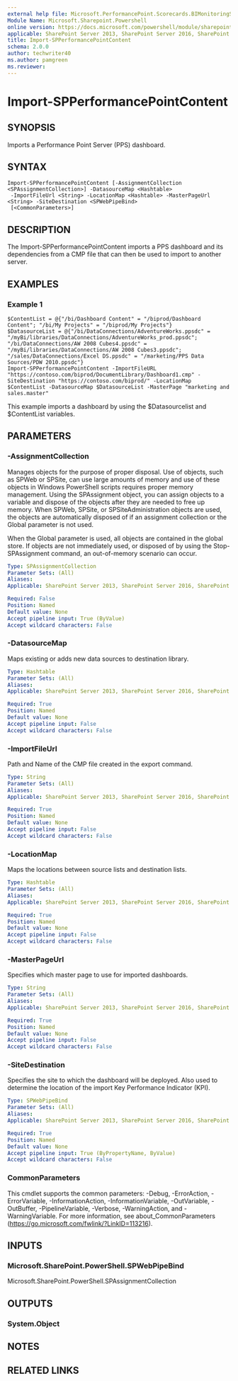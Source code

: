 ```yaml
---
external help file: Microsoft.PerformancePoint.Scorecards.BIMonitoringService.dll-help.xml
Module Name: Microsoft.Sharepoint.Powershell
online version: https://docs.microsoft.com/powershell/module/sharepoint-server/import-spperformancepointcontent
applicable: SharePoint Server 2013, SharePoint Server 2016, SharePoint Server 2019
title: Import-SPPerformancePointContent
schema: 2.0.0
author: techwriter40
ms.author: pamgreen
ms.reviewer: 
---
```


# Import-SPPerformancePointContent

## SYNOPSIS
Imports a Performance Point Server (PPS) dashboard.

## SYNTAX

```
Import-SPPerformancePointContent [-AssignmentCollection <SPAssignmentCollection>] -DatasourceMap <Hashtable>
 -ImportFileUrl <String> -LocationMap <Hashtable> -MasterPageUrl <String> -SiteDestination <SPWebPipeBind>
 [<CommonParameters>]
```

## DESCRIPTION
The Import-SPPerformancePointContent imports a PPS dashboard and its dependencies from a CMP file that can then be used to import to another server.

## EXAMPLES

### Example 1 
```
$ContentList = @{"/bi/Dashboard Content" = "/biprod/Dashboard Content"; "/bi/My Projects" = "/biprod/My Projects"}
$DatasourceList = @{"/bi/DataConnections/AdventureWorks.ppsdc" = "/myBi/libraries/DataConnections/AdventureWorks_prod.ppsdc"; "/bi/DataConnections/AW 2008 Cubes4.ppsdc" =     "/myBi/libraries/DataConnections/AW 2008 Cubes3.ppsdc"; "/sales/DataConnections/Excel DS.ppsdc" = "/marketing/PPS Data Sources/PDW 2010.ppsdc"}
Import-SPPerformancePointContent -ImportFileURL "https://contoso.com/biprod/DocumentLibrary/Dashboard1.cmp" -SiteDestination "https://contoso.com/biprod/" -LocationMap $ContentList -DatasourceMap $DatasourceList -MasterPage "marketing and sales.master"
```

This example imports a dashboard by using the $Datasourcelist and $ContentList variables.

## PARAMETERS

### -AssignmentCollection
Manages objects for the purpose of proper disposal. Use of objects, such as SPWeb or SPSite, can use large amounts of memory and use of these objects in Windows PowerShell scripts requires proper memory management. Using the SPAssignment object, you can assign objects to a variable and dispose of the objects after they are needed to free up memory. When SPWeb, SPSite, or SPSiteAdministration objects are used, the objects are automatically disposed of if an assignment collection or the Global parameter is not used.

When the Global parameter is used, all objects are contained in the global store. If objects are not immediately used, or disposed of by using the Stop-SPAssignment command, an out-of-memory scenario can occur.

```yaml
Type: SPAssignmentCollection
Parameter Sets: (All)
Aliases: 
Applicable: SharePoint Server 2013, SharePoint Server 2016, SharePoint Server 2019

Required: False
Position: Named
Default value: None
Accept pipeline input: True (ByValue)
Accept wildcard characters: False
```

### -DatasourceMap
Maps existing or adds new data sources to destination library.

```yaml
Type: Hashtable
Parameter Sets: (All)
Aliases: 
Applicable: SharePoint Server 2013, SharePoint Server 2016, SharePoint Server 2019

Required: True
Position: Named
Default value: None
Accept pipeline input: False
Accept wildcard characters: False
```

### -ImportFileUrl
Path and Name of the CMP file created in the export command.

```yaml
Type: String
Parameter Sets: (All)
Aliases: 
Applicable: SharePoint Server 2013, SharePoint Server 2016, SharePoint Server 2019

Required: True
Position: Named
Default value: None
Accept pipeline input: False
Accept wildcard characters: False
```

### -LocationMap
Maps the locations between source lists and destination lists.

```yaml
Type: Hashtable
Parameter Sets: (All)
Aliases: 
Applicable: SharePoint Server 2013, SharePoint Server 2016, SharePoint Server 2019

Required: True
Position: Named
Default value: None
Accept pipeline input: False
Accept wildcard characters: False
```

### -MasterPageUrl
Specifies which master page to use for imported dashboards.

```yaml
Type: String
Parameter Sets: (All)
Aliases: 
Applicable: SharePoint Server 2013, SharePoint Server 2016, SharePoint Server 2019

Required: True
Position: Named
Default value: None
Accept pipeline input: False
Accept wildcard characters: False
```

### -SiteDestination
Specifies the site to which the dashboard will be deployed. Also used to determine the location of the import Key Performance Indicator (KPI).

```yaml
Type: SPWebPipeBind
Parameter Sets: (All)
Aliases: 
Applicable: SharePoint Server 2013, SharePoint Server 2016, SharePoint Server 2019

Required: True
Position: Named
Default value: None
Accept pipeline input: True (ByPropertyName, ByValue)
Accept wildcard characters: False
```

### CommonParameters
This cmdlet supports the common parameters: -Debug, -ErrorAction, -ErrorVariable, -InformationAction, -InformationVariable, -OutVariable, -OutBuffer, -PipelineVariable, -Verbose, -WarningAction, and -WarningVariable. For more information, see about_CommonParameters (https://go.microsoft.com/fwlink/?LinkID=113216).

## INPUTS

### Microsoft.SharePoint.PowerShell.SPWebPipeBind
Microsoft.SharePoint.PowerShell.SPAssignmentCollection

## OUTPUTS

### System.Object

## NOTES

## RELATED LINKS

